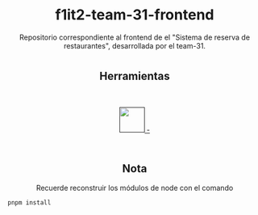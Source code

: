 <h1 align="center">f1it2-team-31-frontend</h1>
<p align="center">
  Repositorio correspondiente al frontend de el "Sistema de reserva de restaurantes", desarrollada por el team-31.
</p>
<h1></h1>
<h2 align="center">Herramientas</h2>
<br>
<p align="center">
  <a href="" target="_blank" rel="" >
  <img src="" alt="" width="50" height="50"/>
   - </a>
  <br><br>
</p>
<h1></h1>
<h2 align="center">Nota</h2>
  <p align="center">
    Recuerde reconstruir los módulos de node con el comando
  </p>

    pnpm install

<h1></h1>
<!-- mhghkdfhg -->